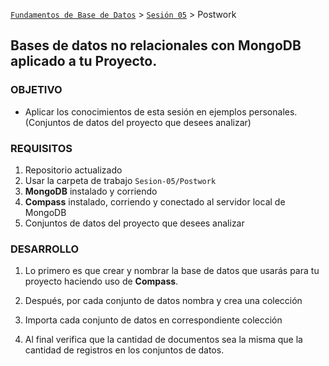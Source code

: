 [`Fundamentos de Base de Datos`](../../Readme.md) > [`Sesión 05`](../Readme.md) > Postwork
## Bases de datos no relacionales con MongoDB aplicado a tu Proyecto.

### OBJETIVO
- Aplicar los conocimientos de esta sesión en ejemplos personales. (Conjuntos de datos del proyecto que desees analizar)

### REQUISITOS
1. Repositorio actualizado
1. Usar la carpeta de trabajo `Sesion-05/Postwork`
1. __MongoDB__ instalado y corriendo
1. __Compass__ instalado, corriendo y conectado al servidor local de MongoDB
1. Conjuntos de datos del proyecto que desees analizar

### DESARROLLO
1. Lo primero es que crear y nombrar la base de datos que usarás para tu proyecto haciendo uso de __Compass__.

1. Después, por cada conjunto de datos nombra y crea una colección

1. Importa cada conjunto de datos en correspondiente colección

1. Al final verifica que la cantidad de documentos sea la misma que la cantidad de registros en los conjuntos de datos.

